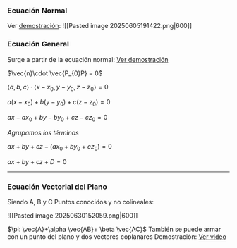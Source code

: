 ### Ecuación Normal
Ver [demostración](https://www.youtube.com/watch?v=RxAenxyCtTQ&list=PL9SnRnlzoyX19mlYSE-IrlJ06HvqyfSEI&index=105):
![[Pasted image 20250605191422.png|600]]
### Ecuación General
Surge a partir de la ecuación normal: [Ver demostración](https://youtu.be/RxAenxyCtTQ?list=PL9SnRnlzoyX19mlYSE-IrlJ06HvqyfSEI&t=257)

$\vec{n}\cdot \vec{P_{0}P}  = 0$

$\langle a, b, c \rangle \cdot \langle x - x_0, y - y_0, z - z_0 \rangle = 0$

$a(x - x_0) + b(y - y_0) + c(z - z_0) = 0$

$ax - ax_0 + by - by_0 + cz - cz_0 = 0$

*Agrupamos los términos*

$ax + by + cz - (ax_0 + by_0 + cz_0) = 0$   

$ax + by + cz + D = 0$

---
### Ecuación Vectorial del Plano

Siendo A, B y C Puntos conocidos y no colineales: 

![[Pasted image 20250630152059.png|600]]

$\pi: \vec{A}+\alpha  \vec{AB}+ \beta \vec{AC}$
También se puede armar con un punto del plano y dos vectores coplanares
Demostración: [Ver video](https://www.youtube.com/watch?v=KQ5Uoqvh2xw)

